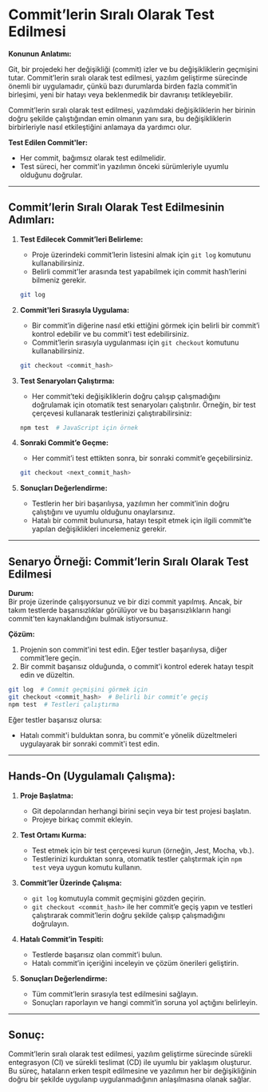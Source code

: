 # **Commit’lerin Sıralı Olarak Test Edilmesi**

**Konunun Anlatımı:**

Git, bir projedeki her değişikliği (commit) izler ve bu değişikliklerin geçmişini tutar. Commit’lerin sıralı olarak test edilmesi, yazılım geliştirme sürecinde önemli bir uygulamadır, çünkü bazı durumlarda birden fazla commit’in birleşimi, yeni bir hatayı veya beklenmedik bir davranışı tetikleyebilir.

Commit’lerin sıralı olarak test edilmesi, yazılımdaki değişikliklerin her birinin doğru şekilde çalıştığından emin olmanın yanı sıra, bu değişikliklerin birbirleriyle nasıl etkileştiğini anlamaya da yardımcı olur.

**Test Edilen Commit'ler:**

- Her commit, bağımsız olarak test edilmelidir.
- Test süreci, her commit'in yazılımın önceki sürümleriyle uyumlu olduğunu doğrular.

---

## **Commit’lerin Sıralı Olarak Test Edilmesinin Adımları:**

1. **Test Edilecek Commit’leri Belirleme:**
   - Proje üzerindeki commit’lerin listesini almak için `git log` komutunu kullanabilirsiniz.
   - Belirli commit'ler arasında test yapabilmek için commit hash’lerini bilmeniz gerekir.

   ```bash
   git log
   ```

2. **Commit'leri Sırasıyla Uygulama:**
   - Bir commit’in diğerine nasıl etki ettiğini görmek için belirli bir commit’i kontrol edebilir ve bu commit'i test edebilirsiniz.
   - Commit’lerin sırasıyla uygulanması için `git checkout` komutunu kullanabilirsiniz.

   ```bash
   git checkout <commit_hash>
   ```

3. **Test Senaryoları Çalıştırma:**
   - Her commit’teki değişikliklerin doğru çalışıp çalışmadığını doğrulamak için otomatik test senaryoları çalıştırılır. Örneğin, bir test çerçevesi kullanarak testlerinizi çalıştırabilirsiniz:

   ```bash
   npm test  # JavaScript için örnek
   ```

4. **Sonraki Commit’e Geçme:**
   - Her commit’i test ettikten sonra, bir sonraki commit’e geçebilirsiniz.

   ```bash
   git checkout <next_commit_hash>
   ```

5. **Sonuçları Değerlendirme:**
   - Testlerin her biri başarılıysa, yazılımın her commit’inin doğru çalıştığını ve uyumlu olduğunu onaylarsınız.
   - Hatalı bir commit bulunursa, hatayı tespit etmek için ilgili commit’te yapılan değişiklikleri incelemeniz gerekir.

---

## **Senaryo Örneği: Commit’lerin Sıralı Olarak Test Edilmesi**

**Durum:**  
Bir proje üzerinde çalışıyorsunuz ve bir dizi commit yapılmış. Ancak, bir takım testlerde başarısızlıklar görülüyor ve bu başarısızlıkların hangi commit'ten kaynaklandığını bulmak istiyorsunuz.

**Çözüm:**  

1. Projenin son commit'ini test edin. Eğer testler başarılıysa, diğer commit’lere geçin.
2. Bir commit başarısız olduğunda, o commit'i kontrol ederek hatayı tespit edin ve düzeltin.

```bash
git log  # Commit geçmişini görmek için
git checkout <commit_hash>  # Belirli bir commit’e geçiş
npm test  # Testleri çalıştırma
```

Eğer testler başarısız olursa:

- Hatalı commit'i bulduktan sonra, bu commit'e yönelik düzeltmeleri uygulayarak bir sonraki commit'i test edin.

---

## **Hands-On (Uygulamalı Çalışma):**

1. **Proje Başlatma:**
   - Git depolarından herhangi birini seçin veya bir test projesi başlatın.
   - Projeye birkaç commit ekleyin.

2. **Test Ortamı Kurma:**
   - Test etmek için bir test çerçevesi kurun (örneğin, Jest, Mocha, vb.).
   - Testlerinizi kurduktan sonra, otomatik testler çalıştırmak için `npm test` veya uygun komutu kullanın.

3. **Commit’ler Üzerinde Çalışma:**
   - `git log` komutuyla commit geçmişini gözden geçirin.
   - `git checkout <commit_hash>` ile her commit’e geçiş yapın ve testleri çalıştırarak commit’lerin doğru şekilde çalışıp çalışmadığını doğrulayın.

4. **Hatalı Commit’in Tespiti:**
   - Testlerde başarısız olan commit’i bulun.
   - Hatalı commit’in içeriğini inceleyin ve çözüm önerileri geliştirin.

5. **Sonuçları Değerlendirme:**
   - Tüm commit’lerin sırasıyla test edilmesini sağlayın.
   - Sonuçları raporlayın ve hangi commit’in soruna yol açtığını belirleyin.

---

## **Sonuç:**

Commit’lerin sıralı olarak test edilmesi, yazılım geliştirme sürecinde sürekli entegrasyon (CI) ve sürekli teslimat (CD) ile uyumlu bir yaklaşım oluşturur. Bu süreç, hataların erken tespit edilmesine ve yazılımın her bir değişikliğinin doğru bir şekilde uygulanıp uygulanmadığının anlaşılmasına olanak sağlar.
